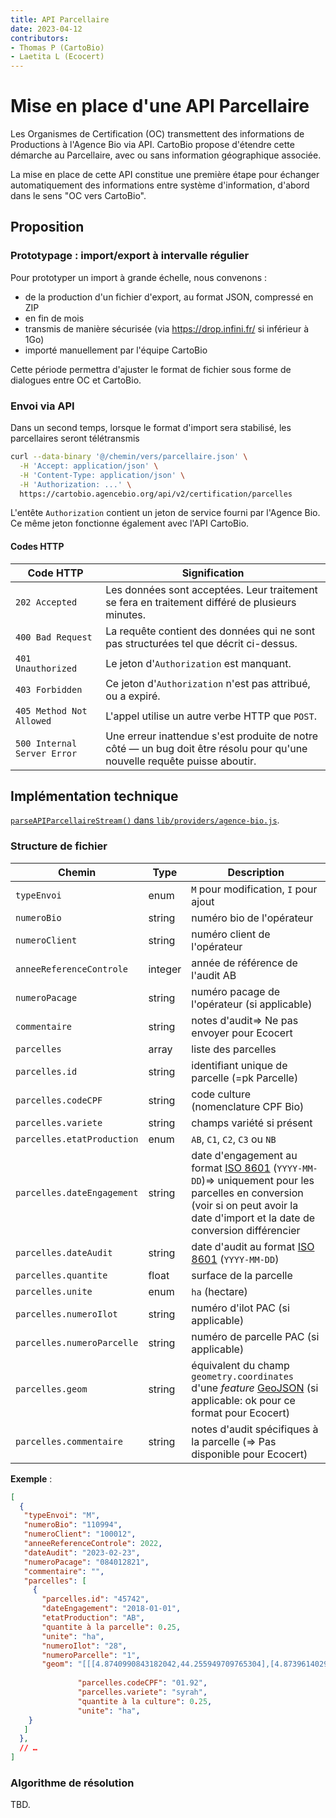 ```yaml
---
title: API Parcellaire
date: 2023-04-12
contributors:
- Thomas P (CartoBio)
- Laetita L (Ecocert)
---
```


# Mise en place d'une API Parcellaire

Les Organismes de Certification (OC) transmettent des informations de Productions à l'Agence Bio via API. CartoBio propose d'étendre cette démarche au Parcellaire, avec ou sans information géographique associée.

La mise en place de cette API constitue une première étape pour échanger automatiquement des informations entre système d'information, d'abord dans le sens "OC vers CartoBio".

## Proposition

### Prototypage : import/export à intervalle régulier

Pour prototyper un import à grande échelle, nous convenons :

- de la production d'un fichier d'export, au format JSON, compressé en ZIP
- en fin de mois
- transmis de manière sécurisée (via https://drop.infini.fr/ si inférieur à 1Go)
- importé manuellement par l'équipe CartoBio

Cette période permettra d'ajuster le format de fichier sous forme de dialogues entre OC et CartoBio.

### Envoi via API

Dans un second temps, lorsque le format d'import sera stabilisé, les parcellaires seront télétransmis

```bash
curl --data-binary '@/chemin/vers/parcellaire.json' \
  -H 'Accept: application/json' \
  -H 'Content-Type: application/json' \
  -H 'Authorization: ...' \
  https://cartobio.agencebio.org/api/v2/certification/parcelles
```

L'entête `Authorization` contient un jeton de service fourni par l'Agence Bio.\
Ce même jeton fonctionne également avec l'API CartoBio.

#### Codes HTTP

| Code HTTP                   | Signification
| ---                         | ---
| `202 Accepted`              | Les données sont acceptées. Leur traitement se fera en traitement différé de plusieurs minutes.
| `400 Bad Request`           | La requête contient des données qui ne sont pas structurées tel que décrit ci-dessus.
| `401 Unauthorized`          | Le jeton d'`Authorization` est manquant.
| `403 Forbidden`             | Ce jeton d'`Authorization` n'est pas attribué, ou a expiré.
| `405 Method Not Allowed`    | L'appel utilise un autre verbe HTTP que `POST`.
| `500 Internal Server Error` | Une erreur inattendue s'est produite de notre côté — un bug doit être résolu pour qu'une nouvelle requête puisse aboutir.

## Implémentation technique

[`parseAPIParcellaireStream()` dans `lib/providers/agence-bio.js`](../../lib/providers/agence-bio.js).

### Structure de fichier

| Chemin                    | Type        | Description
| ---                       | ---         | ---
| `typeEnvoi`               | enum        | `M` pour modification, `I` pour ajout
| `numeroBio`               | string      | numéro bio de l'opérateur
| `numeroClient`            | string      | numéro client de l'opérateur
| `anneeReferenceControle`  | integer     | année de référence de l'audit AB
| `numeroPacage`            | string      | numéro pacage de l'opérateur (si applicable)
| `commentaire`             | string      | notes d'audit=> Ne pas envoyer pour Ecocert
| `parcelles`               | array       | liste des parcelles
| `parcelles.id`            | string      | identifiant unique de parcelle (=pk Parcelle)
| `parcelles.codeCPF`       | string      | code culture (nomenclature CPF Bio)
| `parcelles.variete`       | string      | champs variété si présent 
| `parcelles.etatProduction`| enum        | `AB`, `C1`, `C2`, `C3` ou `NB`
| `parcelles.dateEngagement`| string      | date d'engagement au format [ISO 8601] (`YYYY-MM-DD`)=> uniquement pour les parcelles en conversion (voir si on peut avoir                                              la date d'import et la date de conversion différencier
| `parcelles.dateAudit`     | string      | date d'audit au format [ISO 8601] (`YYYY-MM-DD`)
| `parcelles.quantite`      | float       | surface de la parcelle
| `parcelles.unite`         | enum        | `ha` (hectare)
| `parcelles.numeroIlot`    | string      | numéro d'ilot PAC (si applicable)
| `parcelles.numeroParcelle`| string      | numéro de parcelle PAC (si applicable)
| `parcelles.geom`          | string      | équivalent du champ `geometry.coordinates` d'une _feature_ [GeoJSON] (si applicable: ok pour ce format pour Ecocert)
| `parcelles.commentaire`   | string      | notes d'audit spécifiques à la parcelle (=> Pas disponible pour Ecocert)

**Exemple** :

```json
[
  {
   "typeEnvoi": "M",
   "numeroBio": "110994",
   "numeroClient": "100012",
   "anneeReferenceControle": 2022,
   "dateAudit": "2023-02-23",
   "numeroPacage": "084012821",
   "commentaire": "",
   "parcelles": [
     {
       "parcelles.id": "45742",
       "dateEngagement": "2018-01-01",
       "etatProduction": "AB",
       "quantite à la parcelle": 0.25,
       "unite": "ha",
       "numeroIlot": "28",
       "numeroParcelle": "1",
       "geom": "[[[4.8740990843182042,44.255949709765304],[4.8739614029301244,44.255016135661734],[4.8736532263747678,44.255001848456033],[4.8738004728368587,44.255928756333255],[4.8740990843182042,44.255949709765304]]]",
       
               "parcelles.codeCPF": "01.92",
               "parcelles.variete": "syrah",
               "quantite à la culture": 0.25,
               "unite": "ha",
    }
   ]
  },
  // …
]
```

### Algorithme de résolution

TBD.

[GeoJSON]: https://geojson.org/
[ISO 8601]: https://www.iso.org/iso-8601-date-and-time-format.html
